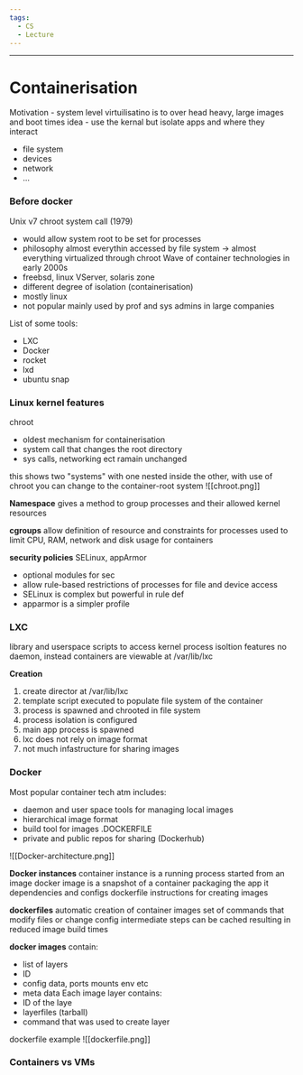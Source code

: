 ```yaml
---
tags:
  - CS
  - Lecture
---
```

---
# Containerisation
Motivation - system level virtuilisatino is to over head heavy, large images and boot times
idea - use the kernal but isolate apps and where they interact
- file system
- devices
- network
- ...

### Before docker
Unix v7 chroot system call (1979)
- would allow system root to be set for processes
- philosophy almost everythin accessed by file system -> almost everything virtualized through chroot
Wave of container technologies in early 2000s
- freebsd, linux VServer,  solaris zone
- different degree of isolation (containerisation)
- mostly linux
- not popular mainly used by prof and sys admins in large companies

List of some tools:
- LXC
- Docker
- rocket
- lxd
- ubuntu snap

### Linux kernel features
chroot
- oldest mechanism for containerisation
- system call that changes the root directory
- sys calls, networking ect ramain unchanged

this shows two "systems" with one nested inside the other, with use of chroot you can change to the container-root system
![[chroot.png]]

**Namespace**
gives a method to group processes and their allowed kernel resources

**cgroups**
allow definition of resource and constraints for processes
used to limit CPU, RAM, network and disk usage for containers

**security policies**
SELinux, appArmor
- optional modules for sec
- allow rule-based restrictions of processes for file and device access
- SELinux is complex but powerful in rule def
- apparmor is a simpler profile

### LXC
library and userspace scripts to access kernel process isoltion features
no daemon, instead containers are viewable at /var/lib/lxc

**Creation**
1. create director at /var/lib/lxc
2. template script executed to populate file system of the container
3. process is spawned and chrooted in file system
4. process isolation is configured
5. main app process is spawned
6. lxc does not rely on image format
7. not much infastructure for sharing images

### Docker
Most popular container tech atm
includes:
- daemon and user space tools for managing local images
- hierarchical image format
- build tool for images .DOCKERFILE
- private and public repos for sharing (Dockerhub)
 
![[Docker-architecture.png]]

**Docker instances**
container instance is a running process started from an image
docker image is a snapshot of a container packaging the app it dependencies and configs
dockerfile instructions for creating images

**dockerfiles**
automatic creation of container images
set of commands that modify files or change config
intermediate steps can be cached resulting in reduced image build times

**docker images**
contain:
- list of layers
- ID
- config data, ports mounts env etc
- meta data
Each image layer contains:
- ID of the laye
- layerfiles (tarball)
- command that was used to create layer

dockerfile example
![[dockerfile.png]]

### Containers vs VMs
